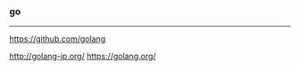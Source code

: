 ### go
---

https://github.com/golang


http://golang-jp.org/
https://golang.org/




































